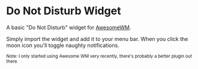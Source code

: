 # Do Not Disturb Widget
A basic "Do Not Disturb" widget for [AwesomeWM](https://awesomewm.org).

Simply import the widget and add it to your menu bar.
When you click the moon icon you'll toggle naughty notifications.

<sub>Note: I only started using Awesome WM very recently, there's probably a better plugin out there.</sub>
